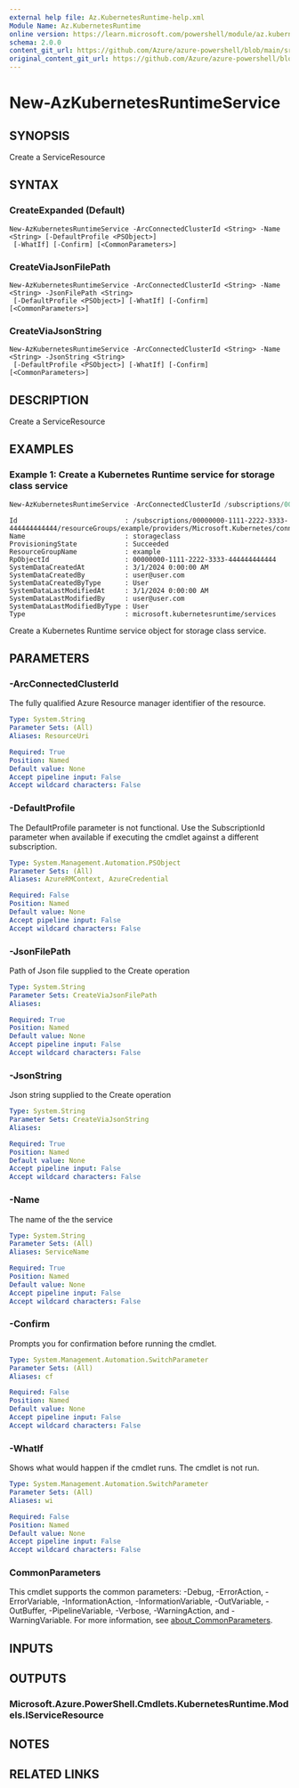 ```yaml
---
external help file: Az.KubernetesRuntime-help.xml
Module Name: Az.KubernetesRuntime
online version: https://learn.microsoft.com/powershell/module/az.kubernetesruntime/new-azkubernetesruntimeservice
schema: 2.0.0
content_git_url: https://github.com/Azure/azure-powershell/blob/main/src/KubernetesRuntime/KubernetesRuntime/help/New-AzKubernetesRuntimeService.md
original_content_git_url: https://github.com/Azure/azure-powershell/blob/main/src/KubernetesRuntime/KubernetesRuntime/help/New-AzKubernetesRuntimeService.md
---
```


# New-AzKubernetesRuntimeService

## SYNOPSIS
Create a ServiceResource

## SYNTAX

### CreateExpanded (Default)
```
New-AzKubernetesRuntimeService -ArcConnectedClusterId <String> -Name <String> [-DefaultProfile <PSObject>]
 [-WhatIf] [-Confirm] [<CommonParameters>]
```

### CreateViaJsonFilePath
```
New-AzKubernetesRuntimeService -ArcConnectedClusterId <String> -Name <String> -JsonFilePath <String>
 [-DefaultProfile <PSObject>] [-WhatIf] [-Confirm] [<CommonParameters>]
```

### CreateViaJsonString
```
New-AzKubernetesRuntimeService -ArcConnectedClusterId <String> -Name <String> -JsonString <String>
 [-DefaultProfile <PSObject>] [-WhatIf] [-Confirm] [<CommonParameters>]
```

## DESCRIPTION
Create a ServiceResource

## EXAMPLES

### Example 1: Create a Kubernetes Runtime service for storage class service
```powershell
New-AzKubernetesRuntimeService -ArcConnectedClusterId /subscriptions/00000000-1111-2222-3333-444444444444/resourceGroups/example/providers/Microsoft.Kubernetes/connectedClusters/cluster1 -Name storageclass
```

```output
Id                           : /subscriptions/00000000-1111-2222-3333-444444444444/resourceGroups/example/providers/Microsoft.Kubernetes/connectedClusters/cluster1/providers/Microsoft.KubernetesRuntime/services/storageclass
Name                         : storageclass
ProvisioningState            : Succeeded
ResourceGroupName            : example
RpObjectId                   : 00000000-1111-2222-3333-444444444444
SystemDataCreatedAt          : 3/1/2024 0:00:00 AM
SystemDataCreatedBy          : user@user.com
SystemDataCreatedByType      : User
SystemDataLastModifiedAt     : 3/1/2024 0:00:00 AM
SystemDataLastModifiedBy     : user@user.com
SystemDataLastModifiedByType : User
Type                         : microsoft.kubernetesruntime/services
```

Create a Kubernetes Runtime service object for storage class service.

## PARAMETERS

### -ArcConnectedClusterId
The fully qualified Azure Resource manager identifier of the resource.

```yaml
Type: System.String
Parameter Sets: (All)
Aliases: ResourceUri

Required: True
Position: Named
Default value: None
Accept pipeline input: False
Accept wildcard characters: False
```

### -DefaultProfile
The DefaultProfile parameter is not functional.
Use the SubscriptionId parameter when available if executing the cmdlet against a different subscription.

```yaml
Type: System.Management.Automation.PSObject
Parameter Sets: (All)
Aliases: AzureRMContext, AzureCredential

Required: False
Position: Named
Default value: None
Accept pipeline input: False
Accept wildcard characters: False
```

### -JsonFilePath
Path of Json file supplied to the Create operation

```yaml
Type: System.String
Parameter Sets: CreateViaJsonFilePath
Aliases:

Required: True
Position: Named
Default value: None
Accept pipeline input: False
Accept wildcard characters: False
```

### -JsonString
Json string supplied to the Create operation

```yaml
Type: System.String
Parameter Sets: CreateViaJsonString
Aliases:

Required: True
Position: Named
Default value: None
Accept pipeline input: False
Accept wildcard characters: False
```

### -Name
The name of the the service

```yaml
Type: System.String
Parameter Sets: (All)
Aliases: ServiceName

Required: True
Position: Named
Default value: None
Accept pipeline input: False
Accept wildcard characters: False
```

### -Confirm
Prompts you for confirmation before running the cmdlet.

```yaml
Type: System.Management.Automation.SwitchParameter
Parameter Sets: (All)
Aliases: cf

Required: False
Position: Named
Default value: None
Accept pipeline input: False
Accept wildcard characters: False
```

### -WhatIf
Shows what would happen if the cmdlet runs.
The cmdlet is not run.

```yaml
Type: System.Management.Automation.SwitchParameter
Parameter Sets: (All)
Aliases: wi

Required: False
Position: Named
Default value: None
Accept pipeline input: False
Accept wildcard characters: False
```

### CommonParameters
This cmdlet supports the common parameters: -Debug, -ErrorAction, -ErrorVariable, -InformationAction, -InformationVariable, -OutVariable, -OutBuffer, -PipelineVariable, -Verbose, -WarningAction, and -WarningVariable. For more information, see [about_CommonParameters](http://go.microsoft.com/fwlink/?LinkID=113216).

## INPUTS

## OUTPUTS

### Microsoft.Azure.PowerShell.Cmdlets.KubernetesRuntime.Models.IServiceResource

## NOTES

## RELATED LINKS
